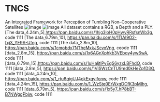# TNCS
An Integrated Framework for Perception of Tumbling Non–Cooperative Satellites
![image](https://github.com/jinzhenmu/TNCS/assets/48661603/19576997-70f9-4e54-a74c-ca496d97021b)
![image](https://github.com/jinzhenmu/TNCS/assets/48661603/9bd1b35d-4661-4d0a-938b-26667621cc2c)
All dataset contains a RGB, a Depth and a PLY.
[The data_4.24m_5],https://pan.baidu.com/s/1hjg3loH0pHwvRRsfsnWb3g, code 1111 
[The data_6.79m_10], https://pan.baidu.com/s/1TlAI9O2-fxj3_YE9A-Ufng, code 1111 
[The data_2.8m_10], https://pan.baidu.com/s/1cmobdx7NTheMxkJScvoVng, ceode 1111 
[data_2.8m_15], https://pan.baidu.com/s/1x6AGnXphkb3VEbqy4yw6wA, code 1111 
[data_6.79m_15],https://pan.baidu.com/s/1uHaljtlPvEgS6yzxLBFhdQ, code 1111 
[data_2.8m_5], https://pan.baidu.com/s/1ViSWzCnTU9md0kHeZp1D3Q, code 1111 
[data_4.24m_10], https://pan.baidu.com/s/1_rtu6qigUJ4okExqyifonw, code 1111 
[data_4.24m_15], https://pan.baidu.com/s/1_WzSte0ErWxgDCfK3pMlhg, code 1111 
[data_6.79m_5], https://pan.baidu.com/s/1x5y7_hP8bBT-B7NWggPbjw, code 1111 

